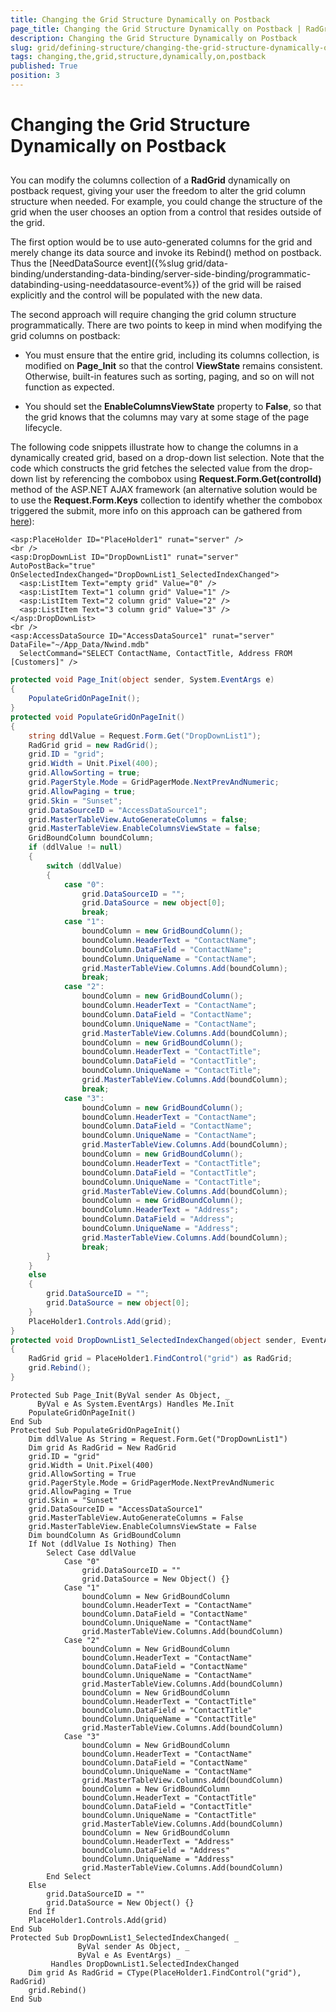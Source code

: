 ```yaml
---
title: Changing the Grid Structure Dynamically on Postback
page_title: Changing the Grid Structure Dynamically on Postback | RadGrid for ASP.NET AJAX Documentation
description: Changing the Grid Structure Dynamically on Postback
slug: grid/defining-structure/changing-the-grid-structure-dynamically-on-postback
tags: changing,the,grid,structure,dynamically,on,postback
published: True
position: 3
---
```


# Changing the Grid Structure Dynamically on Postback



## 

You can modify the columns collection of a **RadGrid** dynamically on postback request, giving your user the freedom to alter the grid column structure when needed. For example, you could change the structure of the grid when the user chooses an option from a control that resides outside of the grid.

The first option would be to use auto-generated columns for the grid and merely change its data source and invoke its Rebind() method on postback. Thus the [NeedDataSource event]({%slug grid/data-binding/understanding-data-binding/server-side-binding/programmatic-databinding-using-needdatasource-event%}) of the grid will be raised explicitly and the control will be populated with the new data.

The second approach will require changing the grid column structure programmatically. There are two points to keep in mind when modifying the grid columns on postback:

* You must ensure that the entire grid, including its columns collection, is modified on **Page_Init** so that the control **ViewState** remains consistent. Otherwise, built-in features such as sorting, paging, and so on will not function as expected.

* You should set the **EnableColumnsViewState** property to **False**, so that the grid knows that the columns may vary at some stage of the page lifecycle.

The following code snippets illustrate how to change the columns in a dynamically created grid, based on a drop-down list selection. Note that the code which constructs the grid fetches the selected value from the drop-down list by referencing the combobox using **Request.Form.Get(controlId)** method of the ASP.NET AJAX framework (an alternative solution would be to use the **Request.Form.Keys** collection to identify whether the combobox triggered the submit, more info on this approach can be gathered from [here](http://forums.asp.net/p/1159322/1912061.aspx)):



````ASP.NET
<asp:PlaceHolder ID="PlaceHolder1" runat="server" />
<br />
<asp:DropDownList ID="DropDownList1" runat="server" AutoPostBack="true" OnSelectedIndexChanged="DropDownList1_SelectedIndexChanged">
  <asp:ListItem Text="empty grid" Value="0" />
  <asp:ListItem Text="1 column grid" Value="1" />
  <asp:ListItem Text="2 column grid" Value="2" />
  <asp:ListItem Text="3 column grid" Value="3" />
</asp:DropDownList>
<br />
<asp:AccessDataSource ID="AccessDataSource1" runat="server" DataFile="~/App_Data/Nwind.mdb"
  SelectCommand="SELECT ContactName, ContactTitle, Address FROM [Customers]" />
````
````C#
protected void Page_Init(object sender, System.EventArgs e)
{
    PopulateGridOnPageInit();
}
protected void PopulateGridOnPageInit()
{
    string ddlValue = Request.Form.Get("DropDownList1");
    RadGrid grid = new RadGrid();
    grid.ID = "grid";
    grid.Width = Unit.Pixel(400);
    grid.AllowSorting = true;
    grid.PagerStyle.Mode = GridPagerMode.NextPrevAndNumeric;
    grid.AllowPaging = true;
    grid.Skin = "Sunset";
    grid.DataSourceID = "AccessDataSource1";
    grid.MasterTableView.AutoGenerateColumns = false;
    grid.MasterTableView.EnableColumnsViewState = false;
    GridBoundColumn boundColumn;
    if (ddlValue != null)
    {
        switch (ddlValue)
        {
            case "0":
                grid.DataSourceID = "";
                grid.DataSource = new object[0];
                break;
            case "1":
                boundColumn = new GridBoundColumn();
                boundColumn.HeaderText = "ContactName";
                boundColumn.DataField = "ContactName";
                boundColumn.UniqueName = "ContactName";
                grid.MasterTableView.Columns.Add(boundColumn);
                break;
            case "2":
                boundColumn = new GridBoundColumn();
                boundColumn.HeaderText = "ContactName";
                boundColumn.DataField = "ContactName";
                boundColumn.UniqueName = "ContactName";
                grid.MasterTableView.Columns.Add(boundColumn);
                boundColumn = new GridBoundColumn();
                boundColumn.HeaderText = "ContactTitle";
                boundColumn.DataField = "ContactTitle";
                boundColumn.UniqueName = "ContactTitle";
                grid.MasterTableView.Columns.Add(boundColumn);
                break;
            case "3":
                boundColumn = new GridBoundColumn();
                boundColumn.HeaderText = "ContactName";
                boundColumn.DataField = "ContactName";
                boundColumn.UniqueName = "ContactName";
                grid.MasterTableView.Columns.Add(boundColumn);
                boundColumn = new GridBoundColumn();
                boundColumn.HeaderText = "ContactTitle";
                boundColumn.DataField = "ContactTitle";
                boundColumn.UniqueName = "ContactTitle";
                grid.MasterTableView.Columns.Add(boundColumn);
                boundColumn = new GridBoundColumn();
                boundColumn.HeaderText = "Address";
                boundColumn.DataField = "Address";
                boundColumn.UniqueName = "Address";
                grid.MasterTableView.Columns.Add(boundColumn);
                break;
        }
    }
    else
    {
        grid.DataSourceID = "";
        grid.DataSource = new object[0];
    }
    PlaceHolder1.Controls.Add(grid);
}
protected void DropDownList1_SelectedIndexChanged(object sender, EventArgs e)
{
    RadGrid grid = PlaceHolder1.FindControl("grid") as RadGrid;
    grid.Rebind();
}
````
````VB
Protected Sub Page_Init(ByVal sender As Object, _
      ByVal e As System.EventArgs) Handles Me.Init
    PopulateGridOnPageInit()
End Sub
Protected Sub PopulateGridOnPageInit()
    Dim ddlValue As String = Request.Form.Get("DropDownList1")
    Dim grid As RadGrid = New RadGrid
    grid.ID = "grid"
    grid.Width = Unit.Pixel(400)
    grid.AllowSorting = True
    grid.PagerStyle.Mode = GridPagerMode.NextPrevAndNumeric
    grid.AllowPaging = True
    grid.Skin = "Sunset"
    grid.DataSourceID = "AccessDataSource1"
    grid.MasterTableView.AutoGenerateColumns = False
    grid.MasterTableView.EnableColumnsViewState = False
    Dim boundColumn As GridBoundColumn
    If Not (ddlValue Is Nothing) Then
        Select Case ddlValue
            Case "0"
                grid.DataSourceID = ""
                grid.DataSource = New Object() {}
            Case "1"
                boundColumn = New GridBoundColumn
                boundColumn.HeaderText = "ContactName"
                boundColumn.DataField = "ContactName"
                boundColumn.UniqueName = "ContactName"
                grid.MasterTableView.Columns.Add(boundColumn)
            Case "2"
                boundColumn = New GridBoundColumn
                boundColumn.HeaderText = "ContactName"
                boundColumn.DataField = "ContactName"
                boundColumn.UniqueName = "ContactName"
                grid.MasterTableView.Columns.Add(boundColumn)
                boundColumn = New GridBoundColumn
                boundColumn.HeaderText = "ContactTitle"
                boundColumn.DataField = "ContactTitle"
                boundColumn.UniqueName = "ContactTitle"
                grid.MasterTableView.Columns.Add(boundColumn)
            Case "3"
                boundColumn = New GridBoundColumn
                boundColumn.HeaderText = "ContactName"
                boundColumn.DataField = "ContactName"
                boundColumn.UniqueName = "ContactName"
                grid.MasterTableView.Columns.Add(boundColumn)
                boundColumn = New GridBoundColumn
                boundColumn.HeaderText = "ContactTitle"
                boundColumn.DataField = "ContactTitle"
                boundColumn.UniqueName = "ContactTitle"
                grid.MasterTableView.Columns.Add(boundColumn)
                boundColumn = New GridBoundColumn
                boundColumn.HeaderText = "Address"
                boundColumn.DataField = "Address"
                boundColumn.UniqueName = "Address"
                grid.MasterTableView.Columns.Add(boundColumn)
        End Select
    Else
        grid.DataSourceID = ""
        grid.DataSource = New Object() {}
    End If
    PlaceHolder1.Controls.Add(grid)
End Sub
Protected Sub DropDownList1_SelectedIndexChanged( _
               ByVal sender As Object, _
               ByVal e As EventArgs) _
         Handles DropDownList1.SelectedIndexChanged
    Dim grid As RadGrid = CType(PlaceHolder1.FindControl("grid"), RadGrid)
    grid.Rebind()
End Sub
````

